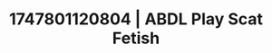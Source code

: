 ---
categories:
- BDSM whisper
- Sensual touch
- Softcore vibes
- Cumshot compilation
- Athlete
image: /assets/images/1747801120804.jpg
layout: post
seo:
  description: Featured content with artistic Scat Fetish, ABDL Play. HD images available.
  keywords: Scat Fetish, ABDL Play
  og_image: /assets/images/1747801120804.jpg
  schema_type: VisualArtwork
tags:
- ABDL Play
- Scat Fetish
- '#1747801120804'
title: 1747801120804 | ABDL Play Scat Fetish
---